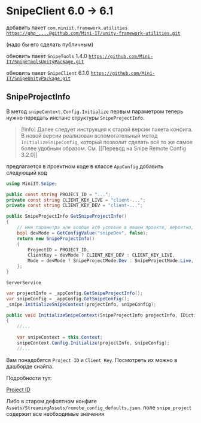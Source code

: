 # SnipeClient 6.0 → 6.1

добавить пакет `com.miniit.framework.utilities`
[`https://ghp_....@github.com/Mini-IT/unity-framework-utilities.git`](https://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@github.com/Mini-IT/unity-framework-utilities.git)

(надо бы его сделать публичным)

обновить пакет `SnipeTools` 1.4.0
[`https://github.com/Mini-IT/SnipeToolsUnityPackage.git`](https://github.com/Mini-IT/SnipeToolsUnityPackage.git#feature/config)

обновить пакет `SnipeClient` 6.1.0
[`https://github.com/Mini-IT/SnipeUnityPackage.git`](https://github.com/Mini-IT/SnipeToolsUnityPackage.git#feature/config)

## SnipeProjectInfo

В метод `snipeContext.Config.Initialize` первым параметром теперь нужно передать инстанс структуры `SnipeProjectInfo`.

> [!info]
> Далее следует инструкция к старой верcии пакета конфига.
В новой версии реализован вспомогательный метод `InitializeSnipeConfig`, который позволит сделать всё то же самое более удобным образом. См. [[Перевод на Snipe Remote Config 3.2.0]]

предлагается в проектном коде в классе `AppConfig` добавить следующий код

```csharp
using MiniIT.Snipe;

public const string PROJECT_ID = "...";
private const string CLIENT_KEY_LIVE = "client-...";
private const string CLIENT_KEY_DEV = "client-...";

public SnipeProjectInfo GetSnipeProjectInfo()
{
	// имя параметра или вообще всё условие в вашем проекте, вероятно, будет другим
	bool devMode = GetConfigValue("snipeDev", false);
	return new SnipeProjectInfo()
	{
		ProjectID = PROJECT_ID,
		ClientKey = devMode ? CLIENT_KEY_DEV : CLIENT_KEY_LIVE,
		Mode = devMode ? SnipeProjectMode.Dev : SnipeProjectMode.Live,
	};
}
```

`ServerService`

```csharp
var projectInfo = _appConfig.GetSnipeProjectInfo();
var snipeConfig = _appConfig.GetSnipeConfig();
_snipe.InitializeSnipeContext(projectInfo, snipeConfig);
```

```csharp
public void InitializeSnipeContext(SnipeProjectInfo projectInfo, IDictionary<string, object> snipeConfig)
{
	//...
	
	var snipeContext = this.Context;
	snipeContext.Config.Initialize(projectInfo, snipeConfig);
	//...
```

Вам понадобятся `Project ID` и `Client Key`. Посмотреть их можно в дашборде снайпа. 

Подробности тут:

[Project ID](Project%20ID.md)

Либо в старом дефолтном конфиге
 `Assets/StreamingAssets/remote_config_defaults.json`.
поле `snipe_project` содержит все необходимые значения